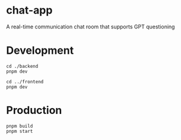 # chat-app
A real-time communication chat room that supports GPT questioning
# Development
```shell
cd ./backend
pnpm dev

cd ../frontend
pnpm dev
```
# Production
```shell
pnpm build
pnpm start
```
